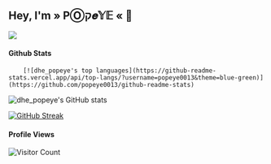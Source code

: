 

## **Hey, I'm » PⓄק𝒆𝕐𝔼 «** 👋

![](https://github.com/popeye0013/popeye0013/blob/main/banner.png)




#### Github Stats

        [![dhe_popeye's top languages](https://github-readme-stats.vercel.app/api/top-langs/?username=popeye0013&theme=blue-green)](https://github.com/popeye0013/github-readme-stats)

![dhe_popeye's GitHub stats](https://github-readme-stats.vercel.app/api?username=popeye0013&show_icons=true&theme=blue-green)

[![GitHub Streak](https://github-readme-streak-stats.herokuapp.com/?user=popeye0013&theme=blue-green)](https://git.io/streak-stats)

#### Profile Views
  
![Visitor Count](https://profile-counter.glitch.me/{popeye0013}/count.svg) 
